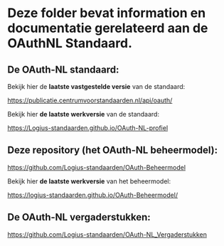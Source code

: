 # Deze folder bevat information en documentatie gerelateerd aan de OAuthNL  Standaard.  

## De OAuth-NL standaard:

Bekijk hier de **laatste vastgestelde versie** van de standaard:

<https://publicatie.centrumvoorstandaarden.nl/api/oauth/>

Bekijk hier **de laatste werkversie** van de standaard:

<https://Logius-standaarden.github.io/OAuth-NL-profiel>

## Deze repository (het OAuth-NL beheermodel):

<https://github.com/Logius-standaarden/OAuth-Beheermodel>

Bekijk hier **de laatste werkversie** van het beheermodel:

https://logius-standaarden.github.io/OAuth-Beheermodel/

## De OAuth-NL vergaderstukken:

https://github.com/Logius-standaarden/OAuth-NL_Vergaderstukken